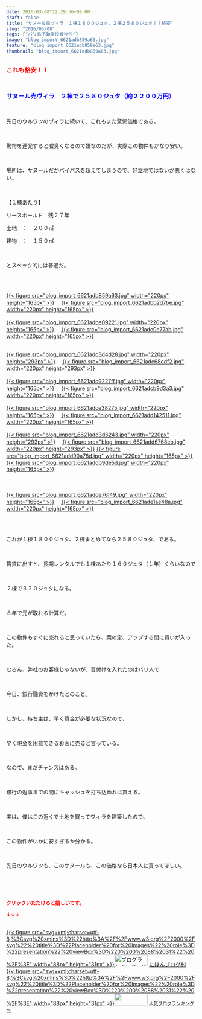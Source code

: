 ```yaml
---
date: 2016-03-08T22:29:56+09:00
draft: false
title: "サヌール売ヴィラ　１棟１８００ジュタ、２棟２５８０ジュタ！？格安"
slug: "2016/03/08"
tags: ["バリ島不動産投資物件"]
image: "blog_import_6621adb859a63.jpg"
feature: "blog_import_6621adb859a63.jpg"
thumbnail: "blog_import_6621adb859a63.jpg"
---
```

<p><font color="#ff0000" size="3"><strong>これも格安！！</strong></font></p><br/><p><font color="#0000ff" size="3"><strong>サヌール売ヴィラ　２棟で２５８０ジュタ（約２２００万円）</strong></font></p><br/><p>先日のウルワツのヴィラに続いて、これもまた驚愕価格である。</p><br/><p>驚愕を連発すると嘘臭くなるので嫌なのだが、実際この物件もかなり安い。</p><br/><p>場所は、サヌールだがバイパスを超えてしまうので、好立地ではないが悪くはない。</p><br/><p>【１棟あたり】</p><p>リースホールド　残２７年　　</p><p>土地　：　２００㎡</p><p>建物　：　１５０㎡</p><br/><p>とスペック的には普通だ。</p><br/><p><br/><a href="blog_import_6621adb9ac92e.jpg">{{< figure src="blog_import_6621adb859a63.jpg" width="220px" height="165px" >}}</a> 　<a href="blog_import_6621adbc7d7f0.jpg">{{< figure src="blog_import_6621adbb2d7be.jpg" width="220px" height="165px" >}}</a> <br/><br/><a href="blog_import_6621adbf614bd.jpg">{{< figure src="blog_import_6621adbe09221.jpg" width="220px" height="165px" >}}</a> 　<a href="blog_import_6621adc242639.jpg">{{< figure src="blog_import_6621adc0e77ab.jpg" width="220px" height="165px" >}}</a> <br/></p><p><br/><a href="blog_import_6621adc532b0e.jpg">{{< figure src="blog_import_6621adc3d4d28.jpg" width="220px" height="293px" >}}</a> 　<a href="blog_import_6621adc7c7eef.jpg">{{< figure src="blog_import_6621adc68cdf2.jpg" width="220px" height="293px" >}}</a> <br/><br/><a href="blog_import_6621adca541ac.jpg">{{< figure src="blog_import_6621adc9227ff.jpg" width="220px" height="165px" >}}</a> 　<a href="blog_import_6621adcce2a2b.jpg">{{< figure src="blog_import_6621adcb9d3a3.jpg" width="220px" height="165px" >}}</a> <br/><br/><a href="blog_import_6621adcf992c2.jpg">{{< figure src="blog_import_6621adce38275.jpg" width="220px" height="165px" >}}</a> 　<a href="blog_import_6621add274f37.jpg">{{< figure src="blog_import_6621add142511.jpg" width="220px" height="165px" >}}</a> <br/><br/><a href="blog_import_6621add516561.jpg">{{< figure src="blog_import_6621add3d6243.jpg" width="220px" height="293px" >}}</a> 　<a href="blog_import_6621add7aa42c.jpg">{{< figure src="blog_import_6621add6768cb.jpg" width="220px" height="293px" >}}</a> <a href="blog_import_6621adda3f786.jpg">{{< figure src="blog_import_6621add90a78d.jpg" width="220px" height="165px" >}}</a> 　<a href="blog_import_6621addcd0f57.jpg">{{< figure src="blog_import_6621addb9de5d.jpg" width="220px" height="165px" >}}</a> <br/><br/><br/><br/><a href="blog_import_6621addfa963c.jpg">{{< figure src="blog_import_6621adde76f49.jpg" width="220px" height="165px" >}}</a> 　<a href="blog_import_6621ade2e0b17.jpg">{{< figure src="blog_import_6621ade1ae48a.jpg" width="220px" height="165px" >}}</a> <br/></p><br/><br/><p>これが１棟１８００ジュタ、２棟まとめてなら２５８０ジュタ、である。</p><br/><p>賃貸に出すと、長期レンタルでも１棟あたり１６０ジュタ（１年）くらいなので</p><br/><p>２棟で３２０ジュタになる。</p><br/><p>８年で元が取れる計算だ。</p><br/><p>この物件もすぐに売れると思っていたら、案の定、アップする間に買いが入った。</p><br/><p>むろん、弊社のお客様じゃないが、買付けを入れたのはバリ人で</p><br/><p>今日、銀行融資をかけたとのこと。</p><br/><p>しかし、持ち主は、早く資金が必要な状況なので、</p><br/><p>早く現金を用意できるお客に売ると言っている。</p><br/><p>なので、まだチャンスはある。</p><br/><p>銀行の返事までの間にキャッシュを打ち込めれば買える。</p><br/><p>実は、僕はこの近くで土地を買ってヴィラを建築したので、</p><br/><p>この物件がいかに安すぎるか分かる。</p><br/><p>先日のウルワツも、このサヌールも、この価格なら日本人に買ってほしい。</p><br/><br/><br/><p><font color="#ff0000" size="2"><strong>クリックいただけると嬉しいです。<br/></strong></font></p><p><font color="#ff0000" size="2"><strong>↓↓↓</strong></font></p><p><br/><a href="http://www.blogmura.com/ranking.html" target="_blank">{{< figure src="svg+xml;charset=utf-8,%3Csvg%20xmlns%3D%22http%3A%2F%2Fwww.w3.org%2F2000%2Fsvg%22%20title%3D%22Placeholder%20for%20Images%22%20role%3D%22presentation%22%20viewBox%3D%220%200%2088%2031%22%20%2F%3E" width="88px" height="31px" >}}<noscript><img border="0" alt="ブログランキング・にほんブログ村へ" src="https://img-proxy.blog-video.jp/images?url=http%3A%2F%2Fwww.blogmura.com%2Fimg%2Fwww88_31.gif" width="88" height="31"></noscript></a> <a href="http://www.blogmura.com/ranking.html" target="_blank">にほんブログ村</a> <br/><a title="人気ブログランキングへ" href="link.php?1804582">{{< figure src="svg+xml;charset=utf-8,%3Csvg%20xmlns%3D%22http%3A%2F%2Fwww.w3.org%2F2000%2Fsvg%22%20title%3D%22Placeholder%20for%20Images%22%20role%3D%22presentation%22%20viewBox%3D%220%200%2088%2031%22%20%2F%3E" width="88px" height="31px" >}}<noscript><img border="0" src="https://blog.with2.net/img/banner/banner_22.gif" width="88" height="31"></noscript></a> <a style="FONT-SIZE: 12px" href="link.php?1804582">人気ブログランキングへ</a> </p>

